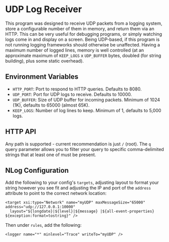 # UDP Log Receiver
This program was designed to receive UDP packets from a logging system, store a configurable number of them in memory, and return them via an HTTP. This can be very useful for debugging programs, or simply watching logs come in and display on a screen. Being UDP-based, if this program is not running logging frameworks should otherwise be unaffected. Having a maximum number of logged lines, memory is well controlled (at an approximate maximum of `KEEP_LOGS` x `UDP_BUFFER` bytes, doubled (for string building), plus some static overhead).

## Environment Variables
- `HTTP_PORT`: Port to respond to HTTP queries. Defaults to 8080.
- `UDP_PORT`: Port for UDP logs to receive. Defaults to 10000.
- `UDP_BUFFER`: Size of UDP buffer for incoming packets. Minimum of 1024 (1K), defaults to 65000 (almost 65K).
- `KEEP_LOGS`: Number of log lines to keep. Minimum of 1, defaults to 5,000 logs.

## HTTP API
Any path is supported - current recommendation is just `/` (root). The `q` query parameter allows you to filter your query to specific comma-delimited strings that at least one of must be present.

## NLog Configuration
Add the following to your config's `targets`, adjusting layout to format your string however you see fit and adjusting the IP and port of the `address` attribute to point to the correct network location:
```
<target xsi:type="Network" name="myUDP" maxMessageSize="65000" address="udp://127.0.0.1:10000" 
  layout="${longdate}|${level}|${message} |${all-event-properties} ${exception:format=tostring}" />
```

Then under `rules`, add the following:
```
<logger name="*" minlevel="Trace" writeTo="myUDP" />
```

